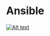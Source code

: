 # Ansible

[![Alt text](https://img.youtube.com/vi/o6ptV-QDzkA/0.jpg)](https://www.youtube.com/watch?v=o6ptV-QDzkA)
